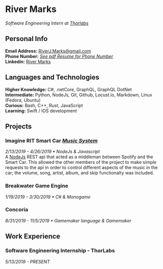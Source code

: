 # River Marks
*Software Engineering Intern at <a href="https://www.thorlabs.com/">Thorlabs</a>*
## Personal Info
**Email Address:** RiverJ.Marks@gmail.com <br>
**Phone Number:** <a href="https://github.com/rmarks6767/Resume/blob/master/River-Marks-Resume.pdf">*See pdf Resume for Phone Number*</a> <br>
**Linkedin:** <a href="https://www.linkedin.com/in/rivermarks/">River Marks</a>
## Languages and Technologies
**Higher Knowledge:** C#, .netCore, GraphQL, GraphQL DotNet <br>
**Intermediate:** Python, NodeJs, Git, Github, Locust.io, Markdown, Linux (Fedora, Ubuntu) <br>
**Curious:** Bash, C++, Rust, JavaScript <br>
**Learning:** Swift / IOS development <br>
## Projects
### Imagine RIT Smart Car *<a href="https://github.com/rmarks6767/music-system">Music System</a>* <br> 
*2/13/2019 - 4/26/2019 &bull; NodeJs & Javascript*<br>
A <a href="https://nodejs.org/">NodeJs</a> REST api that acted as a middleman between Spotify and the Smart Car.  This allowed the other members of the project to make simple requests to the api in order to control different aspects of the music in the car; the volume, song, artist, album, and skip functionalty was included.    
### Breakwater Game Engine 
*1/19/2019 - 3/30/2019 &bull; C# & Monogame*<br>
### Concoria
*8/31/2019 - 11/5/2019 &bull; Gamemaker language & Gamemaker*<br>

## Work Experience 
### Software Engineering Internship - ThorLabs
*5/13/2019 - PRESENT*
